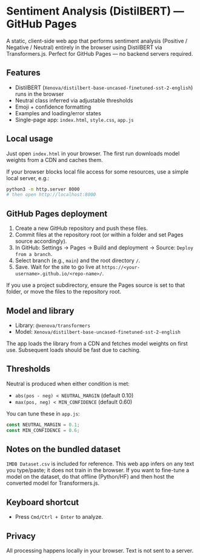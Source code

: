 # Sentiment Analysis (DistilBERT) — GitHub Pages

A static, client-side web app that performs sentiment analysis (Positive / Negative / Neutral) entirely in the browser using DistilBERT via Transformers.js. Perfect for GitHub Pages — no backend servers required.

## Features
- DistilBERT (`Xenova/distilbert-base-uncased-finetuned-sst-2-english`) runs in the browser
- Neutral class inferred via adjustable thresholds
- Emoji + confidence formatting
- Examples and loading/error states
- Single-page app: `index.html`, `style.css`, `app.js`

## Local usage
Just open `index.html` in your browser. The first run downloads model weights from a CDN and caches them.

If your browser blocks local file access for some resources, use a simple local server, e.g.:

```bash
python3 -m http.server 8000
# then open http://localhost:8000
```

## GitHub Pages deployment
1. Create a new GitHub repository and push these files.
2. Commit files at the repository root (or within a folder and set Pages source accordingly).
3. In GitHub: Settings → Pages → Build and deployment → Source: `Deploy from a branch`.
4. Select branch (e.g., `main`) and the root directory `/`.
5. Save. Wait for the site to go live at `https://<your-username>.github.io/<repo-name>/`.

If you use a project subdirectory, ensure the Pages source is set to that folder, or move the files to the repository root.

## Model and library
- Library: `@xenova/transformers`
- Model: `Xenova/distilbert-base-uncased-finetuned-sst-2-english`

The app loads the library from a CDN and fetches model weights on first use. Subsequent loads should be fast due to caching.

## Thresholds
Neutral is produced when either condition is met:
- `abs(pos - neg) < NEUTRAL_MARGIN` (default 0.10)
- `max(pos, neg) < MIN_CONFIDENCE` (default 0.60)

You can tune these in `app.js`:
```js
const NEUTRAL_MARGIN = 0.1;
const MIN_CONFIDENCE = 0.6;
```

## Notes on the bundled dataset
`IMDB Dataset.csv` is included for reference. This web app infers on any text you type/paste; it does not train in the browser. If you want to fine-tune a model on the dataset, do that offline (Python/HF) and then host the converted model for Transformers.js.

## Keyboard shortcut
- Press `Cmd/Ctrl + Enter` to analyze.

## Privacy
All processing happens locally in your browser. Text is not sent to a server.

